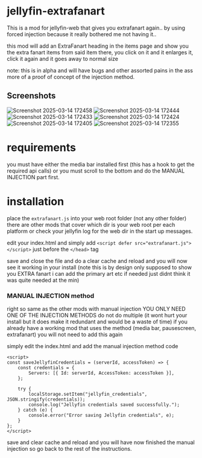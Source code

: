 # jellyfin-extrafanart
This is a mod for jellyfin-web that gives you extrafanart again.. by using forced injection because it really bothered me not having it..

this mod will add an ExtraFanart heading in the items page and show you the extra fanart items from said item there, you click on it and it enlarges it, click it again and it goes away to normal size

note: this is in alpha and will have bugs and other assorted pains in the ass more of a proof of concept of the injection method.

## Screenshots

![Screenshot 2025-03-14 172458](https://github.com/user-attachments/assets/4aada493-030d-4160-86fa-bafbec8b666a)
![Screenshot 2025-03-14 172444](https://github.com/user-attachments/assets/6112542a-86a2-4d4d-b64b-6dc6686717b7)
![Screenshot 2025-03-14 172433](https://github.com/user-attachments/assets/04fc7218-676f-420f-9fc2-e022618724db)
![Screenshot 2025-03-14 172424](https://github.com/user-attachments/assets/eae79cd7-3626-46b2-86ee-84b983b546e8)
![Screenshot 2025-03-14 172405](https://github.com/user-attachments/assets/8986feb9-0306-49f1-b347-c8da39af644f)
![Screenshot 2025-03-14 172355](https://github.com/user-attachments/assets/0a19c43e-bb4e-4250-93ea-c6143f25072d)

# requirements
you must have either the media bar installed first (this has a hook to get the required api calls) or you must scroll to the bottom and do the MANUAL INJECTION part first.

# installation
place the `extrafanart.js` into your web root folder (not any other folder) there are other mods that cover which dir is your web root per each platform or check your jellyfin log for the web dir in the start up messages.

edit your index.html and simply add `<script defer src="extrafanart.js"></script>` just before the `</head>` tag 

save and close the file and do a clear cache and reload and you will now see it working in your install (note this is by design only supposed to show you EXTRA fanart i can add the primary art etc if needed just didnt think it was quite needed at the min)

### MANUAL INJECTION method

right so same as the other mods with manual injection YOU ONLY NEED ONE OF THE INJECTION METHODS do not do multiple (it wont hurt your install but it does make it redundant and would be a waste of time) if you already have a working mod that uses the method (media bar, pausescreen, extrafanart) you will not need to add this again

simply edit the index.html and add the manual injection method code 

````
<script>
const saveJellyfinCredentials = (serverId, accessToken) => {
    const credentials = {
        Servers: [{ Id: serverId, AccessToken: accessToken }],
    };

    try {
        localStorage.setItem("jellyfin_credentials", JSON.stringify(credentials));
        console.log("Jellyfin credentials saved successfully.");
    } catch (e) {
        console.error("Error saving Jellyfin credentials", e);
    }
};
</script>
````
save and clear cache and reload and you will have now finished the manual injection so go back to the rest of the instructions.



